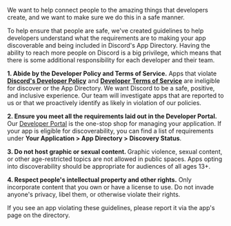 <p>We want to help connect people to the amazing things that developers create, and we want to make sure we do this in a safe manner.</p>
<p>To help ensure that people are safe, we've created guidelines to help developers understand what the requirements are to making your app discoverable and being included in Discord's App Directory. Having the ability to reach more people on Discord is a big privilege, which means that there is some additional responsibility for each developer and their team.</p>
<p><strong>1. Abide by the Developer Policy and Terms of Service.</strong> Apps that violate <strong><a href="https://discord.com/developers/docs/policies-and-agreements/developer-policy" target="_blank" rel="noopener">Discord's Developer Policy</a></strong> and <a href="https://discord.com/developers/docs/policies-and-agreements/terms-of-service" target="_self"><strong>Developer</strong> <strong>Terms of Service</strong></a> are ineligible for discover or the App Directory. We want Discord to be a safe, positive, and inclusive experience. Our team will investigate apps that are reported to us or that we proactively identify as likely in violation of our policies.</p>
<p><strong>2. Ensure you meet all the requirements laid out in the Developer Portal.</strong> Our <a href="https://discord.com/developers/applications" target="_self">Developer Portal</a> is the one-stop shop for managing your application. If your app is eligible for discoverability, you can find a list of requirements under <strong>Your Application &gt; App Directory &gt; Discovery Status</strong>.</p>
<p><strong>3. Do not host graphic or sexual content. </strong>Graphic violence, sexual content, or other age-restricted topics are not allowed in public spaces. Apps opting into discoverability should be appropriate for audiences of all ages 13+.</p>
<p><strong>4. Respect people's intellectual property and other rights.</strong> Only incorporate content that you own or have a license to use. Do not invade anyone's privacy, libel them, or otherwise violate their rights.</p>
<p>If you see an app violating these guidelines, please report it via the app's page on the directory.</p>
